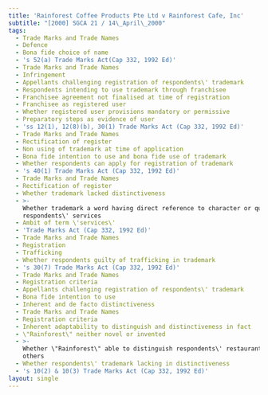 ```yaml
---
title: 'Rainforest Coffee Products Pte Ltd v Rainforest Cafe, Inc'
subtitle: "[2000] SGCA 21 / 14\_April\_2000"
tags:
  - Trade Marks and Trade Names
  - Defence
  - Bona fide choice of name
  - 's 52(a) Trade Marks Act(Cap 332, 1992 Ed)'
  - Trade Marks and Trade Names
  - Infringement
  - Appellants challenging registration of respondents\' trademark
  - Respondents intending to use trademark through franchisee
  - Franchisee agreement not finalised at time of registration
  - Franchisee as registered user
  - Whether registered user provisions mandatory or permissive
  - Preparatory steps as evidence of user
  - 'ss 12(1), 12(8)(b), 30(1) Trade Marks Act (Cap 332, 1992 Ed)'
  - Trade Marks and Trade Names
  - Rectification of register
  - Non using of trademark at time of application
  - Bona fide intention to use and bona fide use of trademark
  - Whether respondents can apply for registration of trademark
  - 's 40(1) Trade Marks Act (Cap 332, 1992 Ed)'
  - Trade Marks and Trade Names
  - Rectification of register
  - Whether trademark lacked distinctiveness
  - >-
    Whether trademark a word having direct reference to character or quality of
    respondents\' services
  - Ambit of term \'services\'
  - 'Trade Marks Act (Cap 332, 1992 Ed)'
  - Trade Marks and Trade Names
  - Registration
  - Trafficking
  - Whether respondents guilty of trafficking in trademark
  - 's 30(7) Trade Marks Act (Cap 332, 1992 Ed)'
  - Trade Marks and Trade Names
  - Registration criteria
  - Appellants challenging registration of respondents\' trademark
  - Bona fide intention to use
  - Inherent and de facto distinctiveness
  - Trade Marks and Trade Names
  - Registration criteria
  - Inherent adaptability to distinguish and distinctiveness in fact
  - \"Rainforest\" neither novel or invented
  - >-
    Whether \"Rainforest\" able to distinguish respondents\' restaurant from
    others
  - Whether respondents\' trademark lacking in distinctiveness
  - 's 10(2) & 10(3) Trade Marks Act (Cap 332, 1992 Ed)'
layout: single
---
```


